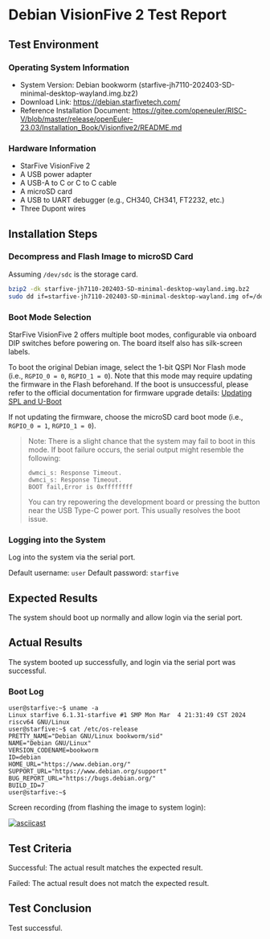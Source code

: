 # Debian VisionFive 2 Test Report

## Test Environment

### Operating System Information

- System Version: Debian bookworm (starfive-jh7110-202403-SD-minimal-desktop-wayland.img.bz2)
- Download Link: https://debian.starfivetech.com/
- Reference Installation Document: https://gitee.com/openeuler/RISC-V/blob/master/release/openEuler-23.03/Installation_Book/Visionfive2/README.md

### Hardware Information

- StarFive VisionFive 2
- A USB power adapter
- A USB-A to C or C to C cable
- A microSD card
- A USB to UART debugger (e.g., CH340, CH341, FT2232, etc.)
- Three Dupont wires

## Installation Steps

### Decompress and Flash Image to microSD Card

Assuming `/dev/sdc` is the storage card.

```bash
bzip2 -dk starfive-jh7110-202403-SD-minimal-desktop-wayland.img.bz2
sudo dd if=starfive-jh7110-202403-SD-minimal-desktop-wayland.img of=/dev/sdc bs=1M status=progress
```

### Boot Mode Selection

StarFive VisionFive 2 offers multiple boot modes, configurable via onboard DIP switches before powering on. The board itself also has silk-screen labels.

To boot the original Debian image, select the 1-bit QSPI Nor Flash mode (i.e., `RGPIO_0 = 0`, `RGPIO_1 = 0`). Note that this mode may require updating the firmware in the Flash beforehand. If the boot is unsuccessful, please refer to the official documentation for firmware upgrade details: [Updating SPL and U-Boot](https://doc.rvspace.org/VisionFive2/Quick_Start_Guide/VisionFive2_QSG/spl_u_boot_0.html)

If not updating the firmware, choose the microSD card boot mode (i.e., `RGPIO_0 = 1`, `RGPIO_1 = 0`).

> Note: There is a slight chance that the system may fail to boot in this mode. If boot failure occurs, the serial output might resemble the following:
>
>```log
>dwmci_s: Response Timeout.                                                                                            
>dwmci_s: Response Timeout.                                                                                            
>BOOT fail,Error is 0xffffffff
>```
>
> You can try repowering the development board or pressing the button near the USB Type-C power port. This usually resolves the boot issue.

### Logging into the System

Log into the system via the serial port.

Default username: `user`
Default password: `starfive`

## Expected Results

The system should boot up normally and allow login via the serial port.

## Actual Results

The system booted up successfully, and login via the serial port was successful.

### Boot Log

```log
user@starfive:~$ uname -a                                                                                             
Linux starfive 6.1.31-starfive #1 SMP Mon Mar  4 21:31:49 CST 2024 riscv64 GNU/Linux                                  
user@starfive:~$ cat /etc/os-release                                                                                  
PRETTY_NAME="Debian GNU/Linux bookworm/sid"                                                                           
NAME="Debian GNU/Linux"                                                                                               
VERSION_CODENAME=bookworm                                                                                             
ID=debian                                                                                                             
HOME_URL="https://www.debian.org/"                                                                                    
SUPPORT_URL="https://www.debian.org/support"                                                                          
BUG_REPORT_URL="https://bugs.debian.org/"                                                                             
BUILD_ID=7                                                                                                            
user@starfive:~$
```

Screen recording (from flashing the image to system login):

[![asciicast](https://asciinema.org/a/CCoYSyfdX7TWoiXM8Kct8nTVF.svg)](https://asciinema.org/a/CCoYSyfdX7TWoiXM8Kct8nTVF)

## Test Criteria

Successful: The actual result matches the expected result.

Failed: The actual result does not match the expected result.

## Test Conclusion

Test successful.
